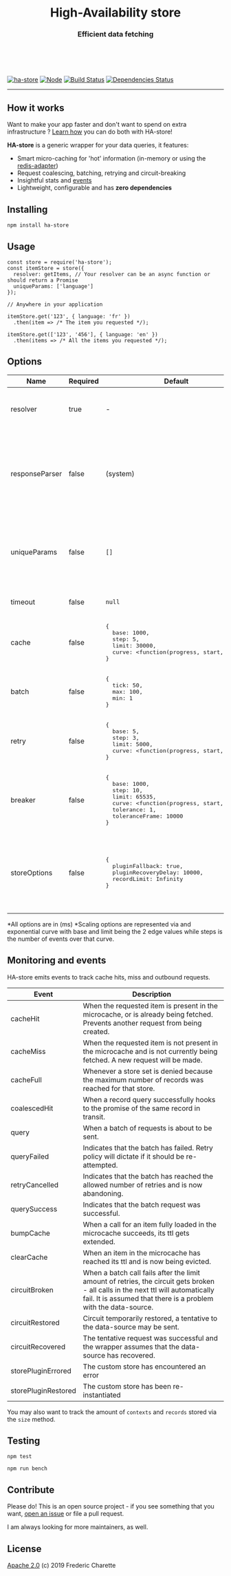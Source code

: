 <h1 align="center">
  High-Availability store
</h1>
<h3 align="center">
  Efficient data fetching
  <br/><br/><br/>
</h3>
<br/>

[![ha-store](https://img.shields.io/npm/v/ha-store.svg)](https://www.npmjs.com/package/ha-store)
[![Node](https://img.shields.io/badge/node->%3D8.0-blue.svg)](https://nodejs.org)
[![Build Status](https://travis-ci.org/fed135/ha-store.svg?branch=master)](https://travis-ci.org/fed135/ha-store)
[![Dependencies Status](https://david-dm.org/fed135/ha-store.svg)](https://david-dm.org/fed135/ha-store)

---

## How it works

Want to make your app faster and don't want to spend on extra infrastructure ? [Learn how](https://github.com/fed135/ha-store/wiki) you can do both with HA-store!

**HA-store** is a generic wrapper for your data queries, it features: 

- Smart micro-caching for 'hot' information (in-memory or using the [redis-adapter](https://github.com/fed135/ha-redis-adapter))
- Request coalescing, batching, retrying and circuit-breaking
- Insightful stats and [events](#Monitoring-and-events)
- Lightweight, configurable and has **zero dependencies**


## Installing

`npm install ha-store`


## Usage

```node
const store = require('ha-store');
const itemStore = store({
  resolver: getItems, // Your resolver can be an async function or should return a Promise
  uniqueParams: ['language']
});

// Anywhere in your application

itemStore.get('123', { language: 'fr' })
  .then(item => /* The item you requested */);

itemStore.get(['123', '456'], { language: 'en' })
  .then(items => /* All the items you requested */);
```

## Options

Name | Required | Default | Description
--- | --- | --- | ---
resolver | true | - | The method to wrap, and how to interpret the returned data. Uses the format `<function(ids, params)>`
responseParser | false | (system) | The method that format the results from the resolver into an indexed collection. Accepts indexed collections or arrays of objects with an `id` property. Uses the format `<function(response, requestedIds, params)>`
uniqueParams | false | `[]` | The list of parameters that, when passed, generate unique results. Ex: 'language', 'view', 'fields', 'country'. These will generate different combinations of cache keys.
timeout | false | `null` | The maximum time allowed for the resolver to resolve.
cache | false | <pre>{&#13;&#10;&nbsp;&nbsp;base: 1000,&#13;&#10;&nbsp;&nbsp;step: 5,&#13;&#10;&nbsp;&nbsp;limit: 30000,&#13;&#10;&nbsp;&nbsp;curve: <function(progress, start, end)>&#13;&#10;}</pre> | Caching options for the data
batch | false | <pre>{&#13;&#10;&nbsp;&nbsp;tick: 50,&#13;&#10;&nbsp;&nbsp;max: 100,&#13;&#10;&nbsp;&nbsp;min: 1&#13;&#10;}</pre> | Batching options for the requests
retry | false | <pre>{&#13;&#10;&nbsp;&nbsp;base: 5,&#13;&#10;&nbsp;&nbsp;step: 3,&#13;&#10;&nbsp;&nbsp;limit: 5000,&#13;&#10;&nbsp;&nbsp;curve: <function(progress, start, end)>&#13;&#10;}</pre> | Retry options for the requests
breaker | false | <pre>{&#13;&#10;&nbsp;&nbsp;base: 1000,&#13;&#10;&nbsp;&nbsp;step: 10,&#13;&#10;&nbsp;&nbsp;limit: 65535,&#13;&#10;&nbsp;&nbsp;curve: <function(progress, start, end)>,&#13;&#10;&nbsp;&nbsp;tolerance: 1,&#13;&#10;&nbsp;&nbsp;toleranceFrame: 10000&#13;&#10;}</pre> | Circuit-breaker options, enabled by default and triggers after the retry limit
storeOptions | false | <pre>{&#13;&#10;&nbsp;&nbsp;pluginFallback: true,&#13;&#10;&nbsp;&nbsp;pluginRecoveryDelay: 10000,&#13;&#10;&nbsp;&nbsp;recordLimit: Infinity&#13;&#10;}</pre> | If the store plugin errors and `pluginFallback` is true, the Store instance will attempt to fallback to the default in-memory store. It will then attempt to recover the original store every `storePluginRecoveryDelay`.

*All options are in (ms)
*Scaling options are represented via and exponential curve with base and limit being the 2 edge values while steps is the number of events over that curve.

## Monitoring and events

HA-store emits events to track cache hits, miss and outbound requests.

Event | Description
--- | ---
cacheHit | When the requested item is present in the microcache, or is already being fetched. Prevents another request from being created.
cacheMiss | When the requested item is not present in the microcache and is not currently being fetched. A new request will be made.
cacheFull | Whenever a store set is denied because the maximum number of records was reached for that store.
coalescedHit | When a record query successfully hooks to the promise of the same record in transit.
query | When a batch of requests is about to be sent.
queryFailed | Indicates that the batch has failed. Retry policy will dictate if it should be re-attempted.
retryCancelled | Indicates that the batch has reached the allowed number of retries and is now abandoning.
querySuccess | Indicates that the batch request was successful.
bumpCache | When a call for an item fully loaded in the microcache succeeds, its ttl gets extended.
clearCache | When an item in the microcache has reached its ttl and is now being evicted.
circuitBroken | When a batch call fails after the limit amount of retries, the circuit gets broken - all calls in the next ttl will automatically fail. It is assumed that there is a problem with the data-source.
circuitRestored | Circuit temporarily restored, a tentative to the data-source may be sent.
circuitRecovered | The tentative request was successful and the wrapper assumes that the data-source has recovered.
storePluginErrored | The custom store has encountered an error
storePluginRestored | The custom store has been re-instantiated

You may also want to track the amount of `contexts` and `records` stored via the `size` method.


## Testing

`npm test`

`npm run bench`


## Contribute

Please do! This is an open source project - if you see something that you want, [open an issue](https://github.com/fed135/ha-store/issues/new) or file a pull request.

I am always looking for more maintainers, as well.


## License 

[Apache 2.0](LICENSE) (c) 2019 Frederic Charette


